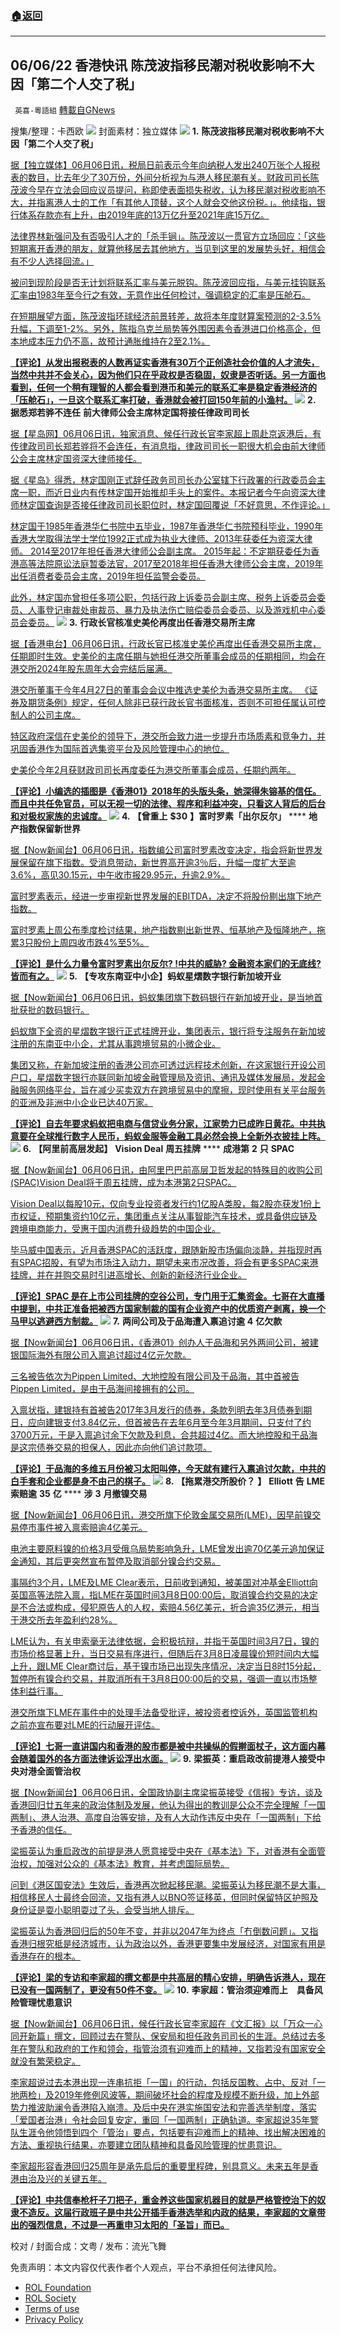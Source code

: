 ###  [:house:返回](README.md)
---


## 06/06/22 香港快讯 陈茂波指移民潮对税收影响不大 因「第二个人交了税」
` 英喜-粵語組` [轉載自GNews](https://gnews.org/zh-hans/2676083/)

搜集/整理：卡西欧
 ![](https://assets.gnews.org/wp-content/uploads/2022/06/0606fenmian_1654534499.jpg) 
封面素材：独立媒体
 ![](https://assets.gnews.org/wp-content/uploads/2022/06/2022-06-06-1_1654534870.png) 
**1.** **陈茂波指移民潮对税收影响不大** **因「第二个人交了税」**
 
[据【独立媒体】06月06日讯，税局日前表示今年向纳税人发出240万张个人报税表的数目，比去年少了30万份，外间分析视为与港人移民潮有关。财政司司长陈茂波今早在立法会回应议员提问，称即使表面损失税收，认为移民潮对税收影响不大，并指离港人士的工作「有其他人顶替，这个人就会交他这份税。」。他续指，银行体系存款亦有上升，由2019年底的13万亿升至2021年底15万亿。](https://www.inmediahk.net/node/政經/陳茂波指移民潮對稅收影響不大-因「第二個人交咗佢啲稅」)
 
[法律界林新强问及有否吸引人才的「杀手锏」。陈茂波以一贯官方立场回应：「这些短期离开香港的朋友，就算他移居去其他地方，当见到这里的发展势头好，相信会有不少人选择回流。」](https://www.inmediahk.net/node/政經/陳茂波指移民潮對稅收影響不大-因「第二個人交咗佢啲稅」)
 
[被问到现阶段是否无计划将联系汇率与美元脱钩。陈茂波回应指，与美元挂钩联系汇率由1983年至今行之有效，无意作出任何检讨，强调稳定的汇率是压舱石。](https://www.inmediahk.net/node/政經/陳茂波指移民潮對稅收影響不大-因「第二個人交咗佢啲稅」)
 
[在短期展望方面，陈茂波指环球经济前景转差，故将本年度财算案预测的2-3.5%升幅，下调至1-2%。另外，陈指乌克兰局势等外围因素令香港进口价格高企，但本地成本压力仍不高，故预计通胀维持在2至2.1%。](https://www.inmediahk.net/node/政經/陳茂波指移民潮對稅收影響不大-因「第二個人交咗佢啲稅」)
 
**[【评论】从发出报税表的人数再证实香港有30万个正创造社会价值的人才流失，当然中共并不会关心，因为他们只在乎政权是否稳固，奴隶是否听话。另一方面也看到，任何一个稍有理智的人都会看到港币和美元的联系汇率是稳定香港经济的「压舱石」，一旦这个联系汇率打破，香港就会被打回150年前的小渔村。](https://www.inmediahk.net/node/政經/陳茂波指移民潮對稅收影響不大-因「第二個人交咗佢啲稅」)**
 ![](https://assets.gnews.org/wp-content/uploads/2022/06/2022-06-06-2_1654534877.png) 
**2.** **据悉郑若骅不连任** **前大律师公会主席林定国将接任律政司司长**
 
[据【星岛网】06月06日讯，独家消息、候任行政长官李家超上周赴京返港后，有传律政司司长郑若骅将不会连任，有消息指，律政司司长一职很大机会由前大律师公会主席林定国资深大律师接任。](https://std.stheadline.com/realtime/article/1843481/即時-港聞-獨家-據悉鄭若驊不連任-前大律師公會主席林定國將接任律政司司長)
 
[据《星岛》得悉，林定国刚正式辞任政务司司长办公室辖下行政署的行政委员会主席一职，而近日业内有传林定国开始推却手头上的案件。本报记者今午向资深大律师林定国查询是否接任律政司司长职位时，林定国回覆说「不好意思，不作评论。」](https://std.stheadline.com/realtime/article/1843481/即時-港聞-獨家-據悉鄭若驊不連任-前大律師公會主席林定國將接任律政司司長)
 
[林定国于1985年香港华仁书院中五毕业，1987年香港华仁书院预科毕业，1990年香港大学取得法学士学位1992正式成为执业大律师、2013年获委任为资深大律师。 2014至2017年担任香港大律师公会副主席。 2015年起：不定期获委任为香港高等法院原讼法庭暂委法官，2017至2018年担任香港大律师公会主席，2019年出任消费者委员会主席，2019年担任监警会委员。](https://std.stheadline.com/realtime/article/1843481/即時-港聞-獨家-據悉鄭若驊不連任-前大律師公會主席林定國將接任律政司司長)
 
[此外，林定国亦曾担任多项公职，包括行政上诉委员会副主席、税务上诉委员会委员、人事登记审裁处审裁员、暴力及执法伤亡赔偿委员会委员、以及游戏机中心委员会委员。](https://std.stheadline.com/realtime/article/1843481/即時-港聞-獨家-據悉鄭若驊不連任-前大律師公會主席林定國將接任律政司司長)
 ![](https://assets.gnews.org/wp-content/uploads/2022/06/2022-06-06-3_1654534883.png) 
**3.** **行政长官核准史美伦再度出任香港交易所主席**
 
[据【香港电台】06月06日讯，行政长官已核准史美伦再度出任香港交易所主席，任期即时生效。史美伦的主席任期与她担任港交所董事会成员的任期相同，均会在港交所2024年股东周年大会完结后届满。](https://news.rthk.hk/rthk/ch/component/k2/1651818-20220606.htm)
 
[港交所董事于今年4月27日的董事会会议中推选史美伦为香港交易所主席。 《证券及期货条例》规定，任何人除非已获行政长官书面核准，否则不可担任属认可控制人的公司主席。](https://news.rthk.hk/rthk/ch/component/k2/1651818-20220606.htm)
 
[特区政府深信在史美伦的领导下，港交所会致力进一步提升市场质素和竞争力，并巩固香港作为国际首选集资平台及风险管理中心的地位。](https://news.rthk.hk/rthk/ch/component/k2/1651818-20220606.htm)
 
[史美伦今年2月获财政司司长再度委任为港交所董事会成员，任期约两年。](https://news.rthk.hk/rthk/ch/component/k2/1651818-20220606.htm)
 
**[【评论】小编选的插图是《香港01》2018年的头版头条，她深得朱镕基的信任。而且中共任免官员，可以无视一切的法律、程序和利益冲突，只看这人背后的后台和对极权家族的忠诚度。](https://news.rthk.hk/rthk/ch/component/k2/1651818-20220606.htm)**
 ![](https://assets.gnews.org/wp-content/uploads/2022/06/2022-06-06-4_1654534887.png) 
**4.** **【曾重上** **$30** **】富时罗素「出尔反尔」** **** **地产指数保留新世界**
 
[据【Now新闻台】06月06日讯，指数编公司富时罗素改变决定，指会将新世界发展保留在旗下指数。受消息带动，新世界高开逾3％后，升幅一度扩大至逾3.6%，高见30.15元，中午收市报29.95元，升逾2.9%。](https://news.now.com/home/finance/player?newsId=478500)
 
[富时罗素表示，经进一步审视新世界发展的EBITDA，决定不将股份剔出旗下地产指数。](https://news.now.com/home/finance/player?newsId=478500)
 
[富时罗素上周公布季度检讨结果，地产指数剔出新世界、恒基地产及恒隆地产，拖累3只股份上周四收市跌4%至5%。](https://news.now.com/home/finance/player?newsId=478500)
 
**[【评论】是什么力量令富时罗素出尔反尔? !中共的威胁? 金融资本家们的无底线? 皆而有之。](https://news.now.com/home/finance/player?newsId=478500)**
 ![](https://assets.gnews.org/wp-content/uploads/2022/06/2022-06-06-5_1654534892.png) 
**5.** **【专攻东南亚中小企】蚂蚁星熠数字银行新加坡开业**
 
[据【Now新闻台】06月06日讯，蚂蚁集团旗下数码银行在新加坡开业，是当地首批获批的数码银行。](https://news.now.com/home/finance/player?newsId=478499)
 
[蚂蚁旗下全资的星熠数字银行正式挂牌开业，集团表示，银行将专注服务在新加坡注册的东南亚中小企，尤其从事跨境贸易的小微企业。](https://news.now.com/home/finance/player?newsId=478499)
 
[集团又称，在新加坡注册的香港公司亦可透过远程技术创新，在这家银行开设公司户口，星熠数字银行亦联同新加坡金融管理局及资讯、通讯及媒体发展局，发起金融服务网络平台，旨在减少买卖双方在跨境贸易中的摩擦，现时使用有关平台服务的亚洲及非洲中小企业已达40万家。](https://news.now.com/home/finance/player?newsId=478499)
 
**[【评论】自去年要求蚂蚁把电商与信贷业务分家，江家势力已成昨日黄花。中共执意要在全球推行数字人民币，蚂蚁金服等金融工具必然会换上全新外衣披挂上阵。](https://news.now.com/home/finance/player?newsId=478499)**
 ![](https://assets.gnews.org/wp-content/uploads/2022/06/2022-06-06-6_1654534895.png) 
**6.** **【阿里前高层发起】** **Vision Deal** **周五挂牌** **** **成港第** **2** **只** **SPAC**
 
[据【Now新闻台】06月06日讯，由阿里巴巴前高层卫哲发起的特殊目的收购公司(SPAC)Vision Deal将于周五挂牌，成为本港第2只SPAC。](https://news.now.com/home/finance/player?newsId=478509)
 
[Vision Deal以每股10元，仅向专业投资者发行约1亿股A类股，每2股亦获发1份上市权证，预期集资约10亿元，集团重点关注从事智能汽车技术，或具备供应链及跨境电商能力，受惠于国内消费升级趋势的中国企业。](https://news.now.com/home/finance/player?newsId=478509)
 
[毕马威中国表示，近月香港SPAC的活跃度，跟随新股市场偏向淡静，并指现时再有SPAC招股，有望为市场注入动力，期望未来市况改善，将会有更多SPAC来港挂牌，并在并购交易时引进高增长、创新的新经济行业企业。](https://news.now.com/home/finance/player?newsId=478509)
 
**[【评论】SPAC 是在上市公司挂牌的空谷公司，专门用于汇集资金。七哥在大直播中提到，中共正准备把被西方国家制裁的国有企业资产中的优质资产剥离，换一个马甲以逃避西方制裁。](https://news.now.com/home/finance/player?newsId=478509)**
 ![](https://assets.gnews.org/wp-content/uploads/2022/06/2022-06-06-7_1654534899.png) 
**7.** **两间公司及于品海遭入禀追讨逾** **4** **亿欠款**
 
[据【Now新闻台】06月06日讯，《香港01》创办人于品海和另外两间公司，被建银国际海外有限公司入禀追讨超过4亿元欠款。](https://news.now.com/home/local/player?newsId=478518)
 
[三名被告依次为Pippen Limited、大地控股有限公司及于品海，其中首被告Pippen Limited，是由于品海间接拥有的公司。](https://news.now.com/home/local/player?newsId=478518)
 
[入禀状指，建银持有首被告2017年3月发行的债券，条款列明去年3月债券到期日，应向建银支付3.84亿元，但首被告在去年6月至今年3月期间，只支付了约3700万元，于是入禀追讨余下欠款及利息，合共超过4亿。而大地控股和于品海是这宗债券交易的担保人，因此亦向他们追讨款项。](https://news.now.com/home/local/player?newsId=478518)
 
**[【评论】于品海的多维五月份被习太阳叫停，今天就有建行入禀追讨欠款，中共的白手套和企业都是身不由己的棋子。](https://news.now.com/home/local/player?newsId=478518)**
 ![](https://assets.gnews.org/wp-content/uploads/2022/06/2022-06-06-8_1654534905.png) 
**8.** **【拖累港交所股价？** **】** **Elliott** **告** **LME** **索赔逾** **35** **亿** **** **涉** **3** **月撤镍交易**
 
[据【Now新闻台】06月06日讯，港交所旗下伦敦金属交易所(LME)，因早前镍交易停市事件被入禀索赔逾4亿美元。](https://news.now.com/home/finance/player?newsId=478501)
 
[电池主要原料镍的价格3月受俄乌局势影响急升，LME曾发出逾70亿美元追加保证金通知，其后更突然宣布暂停及取消部分镍合约交易。](https://news.now.com/home/finance/player?newsId=478501)
 
[事隔约3个月，LME及LME Clear表示，日前收到通知，被美国对冲基金Elliott向英国高等法院入禀，指LME在英国时间3月8日00:00后，取消镍合约交易的决定是不合法或构成，侵犯原告人的人权，索赔4.56亿美元，折合逾35亿港元，相当于港交所去年盈利约28%。](https://news.now.com/home/finance/player?newsId=478501)
 
[LME认为，有关申索毫无法律依据，会积极抗辩，并指于英国时间3月7日，镍的市场价格显著上升，当日交易有序进行，但随后在3月8日凌晨镍价短时间内大幅上升，跟LME Clear商讨后，基于镍市场已出现失序情况，决定当日8时15分起，暂停所有镍合约交易，并取消所有于3月8日00:00后的交易，强调一直以市场整体利益行事。](https://news.now.com/home/finance/player?newsId=478501)
 
[港交所旗下LME在事件中的处理手法备受批评，被投资者控诉外，英国监管机构之前亦宣布要对LME的行动展开评估。](https://news.now.com/home/finance/player?newsId=478501)
 
**[【评论】七哥一直讲国内和香港的股市都是被中共操纵的假擀面杖子，这方面内幕会随着国外的各方面法律诉讼浮出水面。](https://news.now.com/home/finance/player?newsId=478501)**
 ![](https://assets.gnews.org/wp-content/uploads/2022/06/2022-06-06-9_1654534910.png) 
**9.** **梁振英：重启政改前提港人接受中央对港全面管治权**
 
[据【Now新闻台】06月06日讯，全国政协副主席梁振英接受《信报》专访，谈及香港回归廿五年来的政治体制及发展，他认为得出的教训是公众不完全理解「一国两制」、港人治港、高度自治等安排，及有人大动作违反中央在「一国两制」下给予香港的信任。](https://news.now.com/home/local/player?newsId=478488)
 
[梁振英认为重启政改的前提是港人愿意接受中央在《基本法》下，对香港有全面管治权，加强对公众的《基本法》教育，并考虑国际局势。](https://news.now.com/home/local/player?newsId=478488)
 
[问到《港区国安法》生效后，香港再次掀起移民潮。梁振英认为移民潮不是大事，相信移民人士最终会回流，又指有港人以BNO签证移英，但同时保留特区护照及身份证是耍小聪明耍过了头，会受当地人排斥。](https://news.now.com/home/local/player?newsId=478488)
 
[梁振英认为香港回归后的50年不变，并非以2047年为终点「冇倒数问题」。又指香港归根究柢是经济城巿，认为政治以外，香港更要集中发展经济，对国家有用是香港存在的根本。](https://news.now.com/home/local/player?newsId=478488)
 
**[【评论】梁的专访和李家超的撰文都是中共高层的精心安排，明确告诉港人，现在已没有一国两制了，更没有50件不变。](https://news.now.com/home/local/player?newsId=478488)**
 ![](https://assets.gnews.org/wp-content/uploads/2022/06/2022-06-06-10_1654534917.png) 
**10.** **李家超：管治须迎难而上　具备风险管理忧患意识**
 
[据【Now新闻台】06月06日讯，候任行政长官李家超在《文汇报》以「万众一心同开新篇」撰文，回顾过去在警队、保安局和担任政务司司长的生涯。总结过去多年在警队和政府的工作和领会，指管治须有迎难而上的精神，又指若没有国家安全就没有繁荣稳定。](https://news.now.com/home/local/player?newsId=478478)
 
[李家超说过去本港出现一连串抗拒「一国」的行动，包括反国教、占中、反对「一地两检」及2019年修例风波等，期间破坏社会的程度及规模不断升级，加上外部势力推波助澜令香港陷入崩溃。及后中央在港实施国安法和完善选举制度，落实「爱国者治港」令社会回复安定，重回「一国两制」正确轨道。李家超说35年警队生涯令他领悟到四个「管治」要点，包括要有迎难而上的精神、找出解决困难的方法、重视执行结果，亦要建立团队精神和具备风险管理的忧患意识。](https://news.now.com/home/local/player?newsId=478478)
 
[李家超形容香港回归25周年是承先启后的重要里程碑，别具意义。未来五年是香港由治及兴的关键五年。](https://news.now.com/home/local/player?newsId=478478)
 
**[【评论】中共信奉枪杆子刀把子，重金养这些国家机器目的就是严格管控治下的奴隶不造反。这届行政班子是中共公开插手香港选举和内政的结果，李家超的文章带出的强烈信息，不过是一再重申习太阳的「圣旨」而已。](https://news.now.com/home/local/player?newsId=478478)**
 
校对 / 封面合成：文粤 / 发布：流光飞舞

免责声明：本文内容仅代表作者个人观点，平台不承担任何法律风险。
  
- [ROL Foundation](https://rolfoundation.org/)
- [ROL Society](https://rolsociety.org/)
- [Terms of use](https://gnews.org/terms-of-use-3/)
- [Privacy Policy](https://gnews.org/privacy-policy/)
